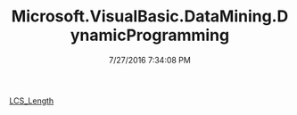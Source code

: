 ﻿---
title: Microsoft.VisualBasic.DataMining.DynamicProgramming
date: 7/27/2016 7:34:08 PM
---

[LCS_Length](T-Microsoft.VisualBasic.DataMining.DynamicProgramming.LCS_Length.html)
